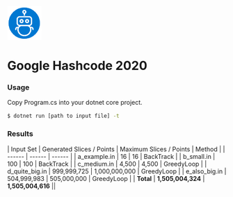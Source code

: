 ![](https://github.com/ctufaro/GoogleHashCode2020/blob/master/logo.png?raw=true)
# Google Hashcode 2020
### Usage

Copy Program.cs into your dotnet core project.

```sh
$ dotnet run [path to input file] -t
```

### Results
| Input Set | Generated Slices / Points | Maximum Slices / Points | Method |
| ------ | ------ | ------ |
| a_example.in | 16 | 16 | BackTrack |
| b_small.in | 100 | 100 | BackTrack |
| c_medium.in | 4,500 | 4,500 | GreedyLoop |
| d_quite_big.in | 999,999,725 | 1,000,000,000 | GreedyLoop |
| e_also_big.in | 504,999,983 | 505,000,000 | GreedyLoop |
| **Total** | **1,505,004,324** | **1,505,004,616** ||

